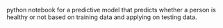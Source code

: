 python notebook for a predictive model that predicts whether a person is healthy or not based on training data and applying on testing data.
